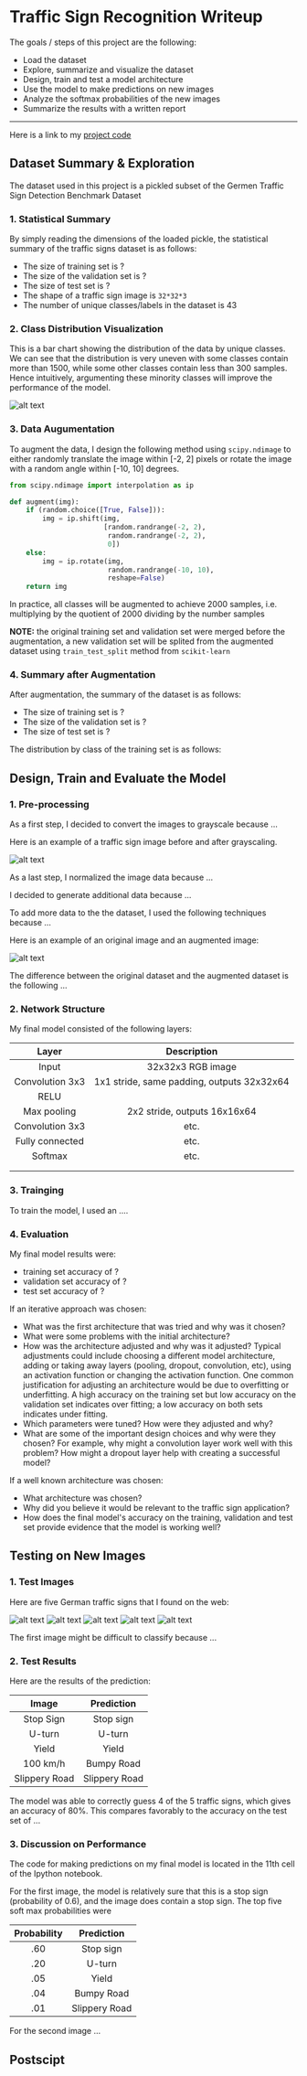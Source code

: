# Traffic Sign Recognition Writeup


The goals / steps of this project are the following:

* Load the dataset
* Explore, summarize and visualize the dataset
* Design, train and test a model architecture
* Use the model to make predictions on new images
* Analyze the softmax probabilities of the new images
* Summarize the results with a written report


[//]: # (Image References)

[image1]: ./examples/visualization.jpg "Visualization"
[image2]: ./examples/grayscale.jpg "Grayscaling"
[image3]: ./examples/random_noise.jpg "Random Noise"
[image4]: ./examples/placeholder.png "Traffic Sign 1"
[image5]: ./examples/placeholder.png "Traffic Sign 2"
[image6]: ./examples/placeholder.png "Traffic Sign 3"
[image7]: ./examples/placeholder.png "Traffic Sign 4"
[image8]: ./examples/placeholder.png "Traffic Sign 5"
 

---
Here is a link to my [project code](https://github.com/udacity/CarND-Traffic-Sign-Classifier-Project/blob/master/Traffic_Sign_Classifier.ipynb)

## Dataset Summary & Exploration
The dataset used in this project is a pickled subset of the Germen Traffic Sign Detection Benchmark Dataset

### 1. Statistical Summary

By simply reading the dimensions of the loaded pickle, the statistical summary of the traffic signs dataset is as follows:

* The size of training set is ?
* The size of the validation set is ?
* The size of test set is ?
* The shape of a traffic sign image is `32*32*3`
* The number of unique classes/labels in the dataset is 43

### 2. Class Distribution Visualization

This is a bar chart showing the distribution of the data by unique classes. We can see that the distribution is very uneven with some classes contain more than 1500, while some other classes contain less than 300 samples. Hence intuitively, argumenting these minority classes will improve the performance of the model.

![alt text][image1]

### 3. Data Augumentation

To augment the data, I design the following method using `scipy.ndimage` to either randomly translate the image within [-2, 2] pixels or rotate the image with a random angle within [-10, 10] degrees.

```python
from scipy.ndimage import interpolation as ip

def augment(img):
    if (random.choice([True, False])):
        img = ip.shift(img, 
                       [random.randrange(-2, 2), 
                        random.randrange(-2, 2), 
                        0])
    else:
        img = ip.rotate(img, 
                        random.randrange(-10, 10), 
                        reshape=False)
    return img
```

In practice, all classes will be augmented to achieve 2000 samples, i.e. multiplying by the quotient of 2000 dividing by the number samples

**NOTE:** the original training set and validation set were merged before the augmentation, a new validation set will be splited from the augmented dataset using `train_test_split` method from `scikit-learn`

### 4. Summary after Augmentation
After augmentation, the summary of the dataset is as follows:

* The size of training set is ?
* The size of the validation set is ?
* The size of test set is ?

The distribution by class of the training set is as follows:

## Design, Train and Evaluate the Model

### 1. Pre-processing

As a first step, I decided to convert the images to grayscale because ...

Here is an example of a traffic sign image before and after grayscaling.

![alt text][image2]

As a last step, I normalized the image data because ...

I decided to generate additional data because ... 

To add more data to the the dataset, I used the following techniques because ... 

Here is an example of an original image and an augmented image:

![alt text][image3]

The difference between the original dataset and the augmented dataset is the following ... 


### 2. Network Structure

My final model consisted of the following layers:

| Layer         		|     Description	        					| 
|:---------------------:|:---------------------------------------------:| 
| Input         		| 32x32x3 RGB image   							| 
| Convolution 3x3     	| 1x1 stride, same padding, outputs 32x32x64 	|
| RELU					|												|
| Max pooling	      	| 2x2 stride,  outputs 16x16x64 				|
| Convolution 3x3	    | etc.      									|
| Fully connected		| etc.        									|
| Softmax				| etc.        									|
|						|												|
|						|												|
 


### 3. Trainging

To train the model, I used an ....

### 4. Evaluation

My final model results were:
* training set accuracy of ?
* validation set accuracy of ? 
* test set accuracy of ?

If an iterative approach was chosen:
* What was the first architecture that was tried and why was it chosen?
* What were some problems with the initial architecture?
* How was the architecture adjusted and why was it adjusted? Typical adjustments could include choosing a different model architecture, adding or taking away layers (pooling, dropout, convolution, etc), using an activation function or changing the activation function. One common justification for adjusting an architecture would be due to overfitting or underfitting. A high accuracy on the training set but low accuracy on the validation set indicates over fitting; a low accuracy on both sets indicates under fitting.
* Which parameters were tuned? How were they adjusted and why?
* What are some of the important design choices and why were they chosen? For example, why might a convolution layer work well with this problem? How might a dropout layer help with creating a successful model?

If a well known architecture was chosen:
* What architecture was chosen?
* Why did you believe it would be relevant to the traffic sign application?
* How does the final model's accuracy on the training, validation and test set provide evidence that the model is working well?
 

## Testing on New Images

### 1. Test Images

Here are five German traffic signs that I found on the web:

![alt text][image4] ![alt text][image5] ![alt text][image6] 
![alt text][image7] ![alt text][image8]

The first image might be difficult to classify because ...

### 2. Test Results

Here are the results of the prediction:

| Image			        |     Prediction	        					| 
|:---------------------:|:---------------------------------------------:| 
| Stop Sign      		| Stop sign   									| 
| U-turn     			| U-turn 										|
| Yield					| Yield											|
| 100 km/h	      		| Bumpy Road					 				|
| Slippery Road			| Slippery Road      							|


The model was able to correctly guess 4 of the 5 traffic signs, which gives an accuracy of 80%. This compares favorably to the accuracy on the test set of ...

### 3. Discussion on Performance

The code for making predictions on my final model is located in the 11th cell of the Ipython notebook.

For the first image, the model is relatively sure that this is a stop sign (probability of 0.6), and the image does contain a stop sign. The top five soft max probabilities were

| Probability         	|     Prediction	        					| 
|:---------------------:|:---------------------------------------------:| 
| .60         			| Stop sign   									| 
| .20     				| U-turn 										|
| .05					| Yield											|
| .04	      			| Bumpy Road					 				|
| .01				    | Slippery Road      							|


For the second image ... 

## Postscipt
